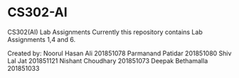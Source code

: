 # CS302-AI
CS302(AI) Lab Assignments
Currently this repository contains Lab Assignments 1,4 and 6.

Created by: 
Noorul Hasan Ali 201851078
Parmanand Patidar 201851080
Shiv Lal Jat 201851121
Nishant Choudhary 201851073
Deepak Bethamalla 201851033
